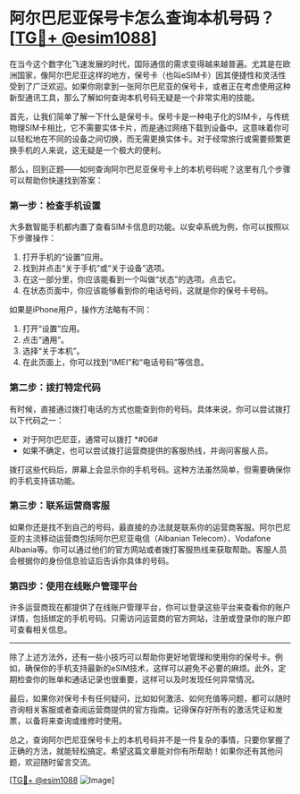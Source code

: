 # 阿尔巴尼亚保号卡怎么查询本机号码？[[TG💪+ @esim1088](https://t.me/s/esim1088)]

在当今这个数字化飞速发展的时代，国际通信的需求变得越来越普遍。尤其是在欧洲国家，像阿尔巴尼亚这样的地方，保号卡（也叫eSIM卡）因其便捷性和灵活性受到了广泛欢迎。如果你刚拿到一张阿尔巴尼亚的保号卡，或者正在考虑使用这种新型通讯工具，那么了解如何查询本机号码无疑是一个非常实用的技能。

首先，让我们简单了解一下什么是保号卡。保号卡是一种电子化的SIM卡，与传统物理SIM卡相比，它不需要实体卡片，而是通过网络下载到设备中。这意味着你可以轻松地在不同的设备之间切换，而无需更换实体卡。对于经常旅行或需要频繁更换手机的人来说，这无疑是一个极大的便利。

那么，回到正题——如何查询阿尔巴尼亚保号卡上的本机号码呢？这里有几个步骤可以帮助你快速找到答案：

### **第一步：检查手机设置**
大多数智能手机都内置了查看SIM卡信息的功能。以安卓系统为例，你可以按照以下步骤操作：
1. 打开手机的“设置”应用。
2. 找到并点击“关于手机”或“关于设备”选项。
3. 在这一部分里，你应该能看到一个叫做“状态”的选项。点击它。
4. 在状态页面中，你应该能够看到你的电话号码，这就是你的保号卡号码。

如果是iPhone用户，操作方法略有不同：
1. 打开“设置”应用。
2. 点击“通用”。
3. 选择“关于本机”。
4. 在此页面上，你可以找到“IMEI”和“电话号码”等信息。

### **第二步：拨打特定代码**
有时候，直接通过拨打电话的方式也能查到你的号码。具体来说，你可以尝试拨打以下代码之一：
- 对于阿尔巴尼亚，通常可以拨打 *#06#
- 如果不确定，也可以尝试拨打运营商提供的客服热线，并询问客服人员。

拨打这些代码后，屏幕上会显示你的手机号码。这种方法虽然简单，但需要确保你的手机支持该功能。

### **第三步：联系运营商客服**
如果你还是找不到自己的号码，最直接的办法就是联系你的运营商客服。阿尔巴尼亚的主流移动运营商包括阿尔巴尼亚电信（Albanian Telecom）、Vodafone Albania等。你可以通过他们的官方网站或者拨打客服热线来获取帮助。客服人员会根据你的身份信息验证后告诉你具体的号码。

### **第四步：使用在线账户管理平台**
许多运营商现在都提供了在线账户管理平台，你可以登录这些平台来查看你的账户详情，包括绑定的手机号码。只需访问运营商的官方网站，注册或登录你的账户即可查看相关信息。

---

除了上述方法外，还有一些小技巧可以帮助你更好地管理和使用你的保号卡。例如，确保你的手机支持最新的eSIM技术，这样可以避免不必要的麻烦。此外，定期检查你的账单和通话记录也很重要，这样可以及时发现任何异常情况。

最后，如果你对保号卡有任何疑问，比如如何激活、如何充值等问题，都可以随时咨询相关客服或者查阅运营商提供的官方指南。记得保存好所有的激活凭证和发票，以备将来查询或维修时使用。

总之，查询阿尔巴尼亚保号卡上的本机号码并不是一件复杂的事情，只要你掌握了正确的方法，就能轻松搞定。希望这篇文章能对你有所帮助！如果你还有其他问题，欢迎随时留言交流。

[[TG💪+ @esim1088](https://t.me/s/esim1088) ![Image](https://i.postimg.cc/4NQfJmqS/Snipaste-2025-05-13-00-14-12.png)]